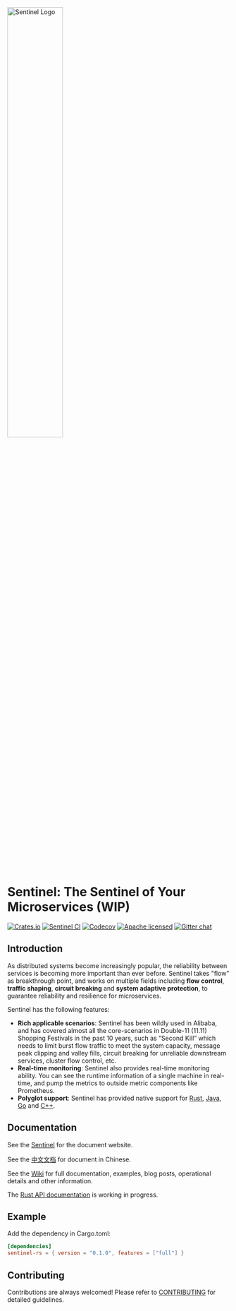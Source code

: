 <img src="https://user-images.githubusercontent.com/9434884/43697219-3cb4ef3a-9975-11e8-9a9c-73f4f537442d.png" alt="Sentinel Logo" width="50%">

# Sentinel: The Sentinel of Your Microservices (WIP)

[![Crates.io][crates-badge]][crates-url]
[![Sentinel CI][ci-badge]][ci-url]
[![Codecov][codecov-badge]][codecov-url]
[![Apache licensed][apache-badge]][apache-url]
[![Gitter chat][gitter-badge]][gitter-url]


[crates-badge]: https://img.shields.io/crates/v/sentinel-rs.svg
[crates-url]: https://crates.io/crates/sentinel-rs
[ci-badge]: https://github.com/sentinel-group/sentinel-rust/actions/workflows/ci.yml/badge.svg
[ci-url]: https://github.com/sentinel-group/sentinel-rust/actions/workflows/ci.yml
[codecov-badge]: https://codecov.io/gh/sentinel-group/sentinel-rust/branch/main/graph/badge.svg
[codecov-url]: https://codecov.io/gh/sentinel-group/sentinel-rust
[apache-badge]: https://img.shields.io/badge/license-Apache%202-4EB1BA.svg
[apache-url]: https://www.apache.org/licenses/LICENSE-2.0.html
[gitter-badge]: https://badges.gitter.im/alibaba/Sentinel.svg
[gitter-url]: https://gitter.im/alibaba/Sentinel

## Introduction

As distributed systems become increasingly popular, the reliability between services is becoming more important than ever before.
Sentinel takes "flow" as breakthrough point, and works on multiple fields including **flow control**,
**traffic shaping**, **circuit breaking** and **system adaptive protection**, to guarantee reliability and resilience for microservices.

Sentinel has the following features:

- **Rich applicable scenarios**: Sentinel has been wildly used in Alibaba, and has covered almost all the core-scenarios in Double-11 (11.11) Shopping Festivals in the past 10 years, such as “Second Kill” which needs to limit burst flow traffic to meet the system capacity, message peak clipping and valley fills, circuit breaking for unreliable downstream services, cluster flow control, etc.
- **Real-time monitoring**: Sentinel also provides real-time monitoring ability. You can see the runtime information of a single machine in real-time, and pump the metrics to outside metric components like Prometheus.
- **Polyglot support**: Sentinel has provided native support for [Rust](https://github.com/sentinel-group/sentinel-rust), [Java](https://github.com/alibaba/Sentinel), [Go](https://github.com/alibaba/sentinel-golang) and [C++](https://github.com/alibaba/sentinel-cpp).


## Documentation

See the [Sentinel](https://sentinelguard.io/en-us/) for the document website.

See the [中文文档](https://sentinelguard.io/zh-cn/) for document in Chinese.

See the [Wiki](https://github.com/alibaba/Sentinel/wiki) for full documentation, examples, blog posts, operational details and other information.

The [Rust API documentation](https://docs.rs/sentinel-rs/latest) is working in progress.

## Example

Add the dependency in Cargo.toml:

```toml
[dependencies]
sentinel-rs = { version = "0.1.0", features = ["full"] }
```

## Contributing

Contributions are always welcomed! Please refer to [CONTRIBUTING](./CONTRIBUTING.md) for detailed guidelines.